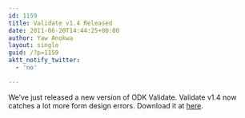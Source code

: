 ```yaml
---
id: 1159
title: Validate v1.4 Released
date: 2011-06-20T14:44:25+00:00
author: Yaw Anokwa
layout: single
guid: /?p=1159
aktt_notify_twitter:
  - 'no'

---
```

We&#8217;ve just released a new version of ODK Validate. Validate v1.4 now catches a lot more form design errors. Download it at [here](/downloads/).

